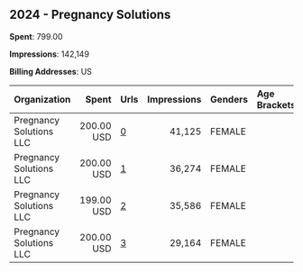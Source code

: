 ## 2024 - Pregnancy Solutions 
**Spent**: 799.00

**Impressions**: 142,149

**Billing Addresses**: US

|Organization|Spent|Urls|Impressions|Genders|Age Brackets|Country Codes|
|:---|---:|:---|---:|:---|:---|:---|
|Pregnancy Solutions LLC|200.00 USD|[0](https://www.snap.com/political-ads/asset/521f1dd5d906a5e4ab4d794b566799d892bb348fd37cf679704c4f6b1d226613?mediaType=mp4)|41,125|FEMALE||united states|
|Pregnancy Solutions LLC|200.00 USD|[1](https://www.snap.com/political-ads/asset/521f1dd5d906a5e4ab4d794b566799d892bb348fd37cf679704c4f6b1d226613?mediaType=mp4)|36,274|FEMALE||united states|
|Pregnancy Solutions LLC|199.00 USD|[2](https://www.snap.com/political-ads/asset/a3d930f03215161c10e4ec676fc2f27798ded4e99ca2e99c493e7be7936d8f99?mediaType=mp4)|35,586|FEMALE||united states|
|Pregnancy Solutions LLC|200.00 USD|[3](https://www.snap.com/political-ads/asset/521f1dd5d906a5e4ab4d794b566799d892bb348fd37cf679704c4f6b1d226613?mediaType=mp4)|29,164|FEMALE||united states|
